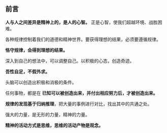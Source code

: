 ## 前言

**人与人之间差异是精神上的，是人的心智。** 正是心智，使我们超越环境、战胜困难。

各种规律控制着我们的道德和精神世界。要获得理想的结果，必须要遵循规律。

**恪守规律，会得到理想的结果。**

深入到自己的想法中，可以调整自己。以积极的心态，创造奇迹。

**吾性自足，不假外求。**

头脑可以创造出积极和消极的条件。

任何事物，都是在 **已知可以被创造出来，并付出相应努力后，才被创造出来。**

**规律的发现基于归纳推理**，把大量的事例进行对比，找出其中的共通之处。

强大的力量，是无形的力量，精神的力量。

**精神的活动方式是思维，思维的活动产物是观念。**
